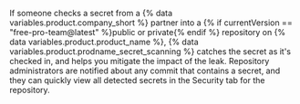 If someone checks a secret from a {% data variables.product.company_short %} partner into a {% if currentVersion == "free-pro-team@latest" %}public or private{% endif %} repository on {% data variables.product.product_name %}, {% data variables.product.prodname_secret_scanning %} catches the secret as it's checked in, and helps you mitigate the impact of the leak. 
Repository administrators are notified about any commit that contains a secret, and they can quickly view all detected secrets in the Security tab for the repository.
